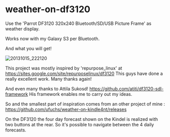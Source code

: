 weather-on-df3120
=================

Use the 'Parrot DF3120 320x240 Bluetooth/SD/USB Picture Frame' as weather display.

Works now with my Galaxy S3 per Bluetooth.

And what you will get!

![20131015_222120](https://f.cloud.github.com/assets/614954/1337715/8c054232-35da-11e3-87bb-da544eb289a8.jpg)

This project was mostly inspired by 'repurpose_linux' at 
https://sites.google.com/site/repurposelinux/df3120
This guys have done a really excellent work. Many thanks again!

And even many thanks to Attila Sukosd!
https://github.com/atiti/df3120-sdl-framework
His framework enables me to carry out my ideas.

So and the smallest part of inspiration comes from an other project of mine :
https://github.com/ufuchs/weather-on-kindle4nt/releases

On the DF3120 the four day forecast shown on the Kindel is realized with two buttons at the rear.
So it's possible to navigate between the 4 daily forecasts.

